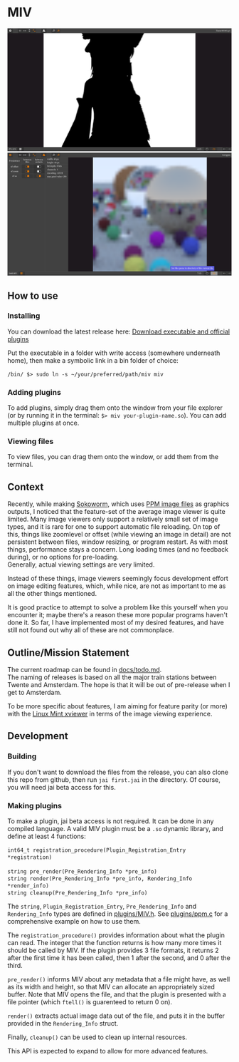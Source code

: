 # MIV
![Screenshot of the image viewer, showing a frame from the Bad Apple music video.](/docs/apeldoorn_screenshot_1.png "Screenshot of the image viewer, showing a frame from the Bad Apple music video.")
![Screenshot of the image viewer, showing the settings menu and metadata bar, together with a tooltip.](/docs/apeldoorn_screenshot_2.png "Screenshot of the image viewer, showing the settings menu and metadata bar, together with a tooltip.")

## How to use
### Installing
You can download the latest release here:
[Download executable and official plugins](https://github.com/Stvff/MIV/releases/latest)

Put the executable in a folder with write access (somewhere underneath home), then make a symbolic link in a bin folder of choice:
```
/bin/ $> sudo ln -s ~/your/preferred/path/miv miv
```

### Adding plugins
To add plugins, simply drag them onto the window from your file explorer (or by running it in the terminal: `$> miv your-plugin-name.so`). You can add multiple plugins at once.

### Viewing files
To view files, you can drag them onto the window, or add them from the terminal.

## Context
Recently, while making [Sokoworm](https://stvff.github.io/sokoworm.html#top), which uses [PPM image files](https://en.wikipedia.org/wiki/Netpbm#File_formats)
as graphics outputs, I noticed that the feature-set of the average image viewer is quite limited. Many image viewers only support a relatively small set of image types,
and it is rare for one to support automatic file reloading. On top of this, things like zoomlevel or offset (while viewing an image in detail) are not persistent between files, window resizing, or program restart.
As with most things, performance stays a concern. Long loading times (and no feedback during), or no options for pre-loading.\
Generally, actual viewing settings are very limited.

Instead of these things, image viewers seemingly focus development effort on image editing features, which, while nice, are not as important to me as all the other things mentioned.

It is good practice to attempt to solve a problem like this yourself when you encounter it; maybe there's a reason these more popular programs haven't done it.
So far, I have implemented most of my desired features, and have still not found out why all of these are not commonplace.

## Outline/Mission Statement
The current roadmap can be found in [docs/todo.md](./docs/todo.md).\
The naming of releases is based on all the major train stations between Twente and Amsterdam. The hope is that it will be out of pre-release when I get to Amsterdam.

To be more specific about features, I am aiming for feature parity (or more) with the [Linux Mint xviewer](https://github.com/linuxmint/xviewer?tab=readme-ov-file) in terms of the image viewing experience.

## Development
### Building
If you don't want to download the files from the release, you can also clone this repo from github, then run `jai first.jai` in the directory.
Of course, you will need jai beta access for this.

### Making plugins
To make a plugin, jai beta access is not required. It can be done in any compiled language.
A valid MIV plugin must be a `.so` dynamic library, and define at least 4 functions:
```
int64_t registration_procedure(Plugin_Registration_Entry *registration)

string pre_render(Pre_Rendering_Info *pre_info)
string render(Pre_Rendering_Info *pre_info, Rendering_Info *render_info)
string cleanup(Pre_Rendering_Info *pre_info)
```
The `string`, `Plugin_Registration_Entry`, `Pre_Rendering_Info` and `Rendering_Info` types are defined in [plugins/MIV.h](./plugins/MIV.h).
See [plugins/ppm.c](./plugins/pnm.c) for a comprehensive example on how to use them.

The `registration_procedure()` provides information about what the plugin can read. The integer that the function returns is how many more times it should be called by MIV.
If the plugin provides 3 file formats, it returns 2 after the first time it has been called, then 1 after the second, and 0 after the third.

`pre_render()` informs MIV about any metadata that a file might have, as well as its width and height, so that MIV can allocate an appropriately sized buffer.
Note that MIV opens the file, and that the plugin is presented with a file pointer (which `ftell()` is guarenteed to return 0 on).

`render()` extracts actual image data out of the file, and puts it in the buffer provided in the `Rendering_Info` struct.

Finally, `cleanup()` can be used to clean up internal resources.

This API is expected to expand to allow for more advanced features.
